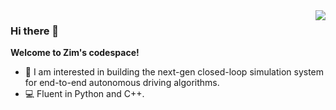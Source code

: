 <img align="right" src="https://github-readme-stats.vercel.app/api?username=zimgong&show_icons=true&icon_color=767161&text_color=191320&bg_color=ffffff&hide_title=true"/>

### Hi there 👋
 **Welcome to Zim's codespace!**
- :telescope: I am interested in building the next-gen closed-loop simulation system for end-to-end autonomous driving algorithms. 
- :computer: Fluent in Python and C++. 
